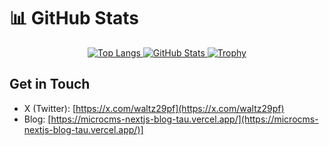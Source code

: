 # 📊 GitHub Stats

<div align="center"> 
 <a href="https://github.com/anuraghazra/github-readme-stats">
   <img alt="Top Langs" src="https://github-readme-stats.vercel.app/api/top-langs/?username=YQh9Mh3181jzEJ5&layout=compact&theme=onedark"/>
 </a>

 <a href="https://github.com/anuraghazra/github-readme-stats">
   <img alt="GitHub Stats" src="https://github-readme-stats.vercel.app/api?username=YQh9Mh3181jzEJ5&theme=onedark&show_icons=true"/>
 </a>
 
 <a href="https://github.com/ryo-ma/github-profile-trophy">
      <img alt="Trophy" src="https://github-profile-trophy.vercel.app/?username=YQh9Mh3181jzEJ5&theme=onedark&column=4&margin-w=8&margin-h=8" />
 </a>
</div>

## Get in Touch
- X (Twitter): [https://x.com/waltz29pf](https://x.com/waltz29pf)
- Blog: [https://microcms-nextjs-blog-tau.vercel.app/](https://microcms-nextjs-blog-tau.vercel.app/)]
